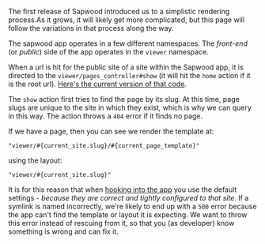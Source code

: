 The first release of Sapwood introduced us to a simplistic rendering process.As it grows, it will likely get more complicated, but this page will follow the variations in that process along the way.

The sapwood app operates in a few different namespaces. The *front-end* (or *public*) side of the app operates in the `viewer` namespace.

When a url is hit for the public site of a site within the Sapwood app, it is directed to the `viewer/pages_controller#show` (it will hit the `home` action if it is the root url). [Here's the current version of that code](https://github.com/seancdavis/sapwood/blob/master/app/controllers/viewer/pages_controller.rb#L10-20).

The `show` action first tries to find the page by its slug. At this time, page slugs are unique to the site in which they exist, which is why we can query in this way. The action throws a `404` error if it finds no page.

If we have a page, then you can see we render the template at:

```text
"viewer/#{current_site.slug}/#{current_page_template}"
```

using the layout:

```text
"viewer/#{current_site.slug}"
```

It is for this reason that when [hooking into the app](/docs/writing_code/hooking_into_rails) you use the default settings - *because they are correct and tightly configured to that site*. If a symlink is named incorrectly, we're likely to end up with a `500` error because the app can't find the template or layout it is expecting. We want to throw this error instead of rescuing from it, so that you (as developer) know something is wrong and can fix it.
